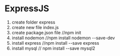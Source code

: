 # ExpressJS

1. create folder express 
2. create new file index.js
3. create package.json file  //npm init
4. install nodemon  //npm install nodemon --save-dev
5. install express  //npm install --save express
6. install mysql  // npm install --save mysql2

